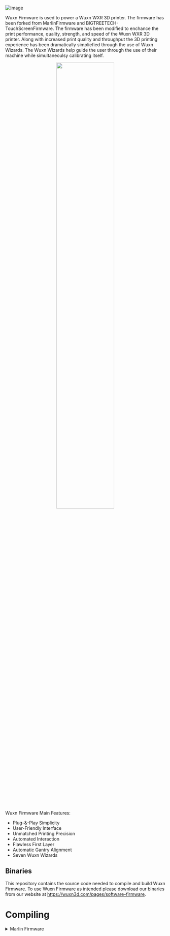 ![image](https://user-images.githubusercontent.com/65782241/115608831-0197e480-a2a4-11eb-8f82-a5774df062f6.png)

Wuxn Firmware is used to power a Wuxn WXR 3D printer. The firmware has been forked from MarlinFirmware and BIGTREETECH-TouchScreenFirmware. The firmware has been modified to enchance the print performance, quality, strength, and speed of the Wuxn WXR 3D printer. Along with increased print quality and throughput the 3D printing experience has been dramatically simpliefied through the use of Wuxn Wizards. The Wuxn Wizards help guide the user through the use of their machine while simultaneoulsy calibrating itself. 

<p align="center">
  <img src="https://user-images.githubusercontent.com/65782241/213582292-2fd3b5b3-e5ec-4ea1-b3fc-263f71906423.png" width=60% height=60%>
</p>

Wuxn Firmware Main Features:
+ Plug-&-Play Simplicity
+ User-Friendly Interface
+ Unmatched Printing Precision
+ Automated Interaction
+ Flawless First Layer
+ Automatic Gantry Alignment
+ Seven Wuxn Wizards

## Binaries

This repository contains the source code needed to compile and build Wuxn Firmware. 
To use Wuxn Firmware as intended please download our binaries from our website at https://wuxn3d.com/pages/software-firmware.

# Compiling

<details>
<summary>Marlin Firmware</summary>
<br>
Please visit the MarlinFirmware page to learn how to compile the Wuxn Firmware. 
</details>
